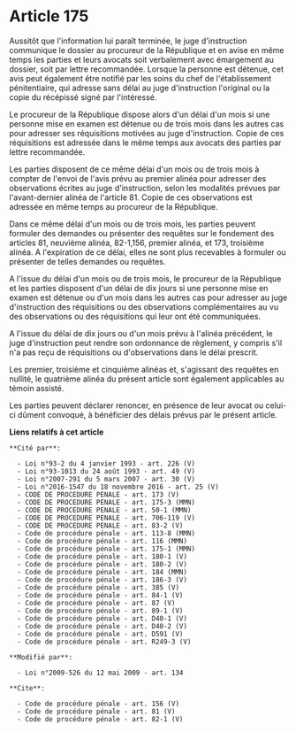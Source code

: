 # Article 175

Aussitôt que l'information lui paraît terminée, le juge d'instruction communique le dossier au procureur de la République et
en avise en même temps les parties et leurs avocats soit verbalement avec émargement au dossier, soit par lettre recommandée.
Lorsque la personne est détenue, cet avis peut également être notifié par les soins du chef de l'établissement pénitentiaire,
qui adresse sans délai au juge d'instruction l'original ou la copie du récépissé signé par l'intéressé. 

Le procureur de la République dispose alors d'un délai d'un mois si une personne mise en examen est détenue ou de trois mois
dans les autres cas pour adresser ses réquisitions motivées au juge d'instruction. Copie de ces réquisitions est adressée
dans le même temps aux avocats des parties par lettre recommandée. 

Les parties disposent de ce même délai d'un mois ou de trois mois à compter de l'envoi de l'avis prévu au premier alinéa pour
adresser des observations écrites au juge d'instruction, selon les modalités prévues par l'avant-dernier alinéa de l'article
81. Copie de ces observations est adressée en même temps au procureur de la République. 

Dans ce même délai d'un mois ou de trois mois, les parties peuvent formuler des demandes ou présenter des requêtes sur le
fondement des articles 81, neuvième alinéa, 82-1,156, premier alinéa, et 173, troisième alinéa. A l'expiration de ce délai,
elles ne sont plus recevables à formuler ou présenter de telles demandes ou requêtes. 

A l'issue du délai d'un mois ou de trois mois, le procureur de la République et les parties disposent d'un délai de dix jours
si une personne mise en examen est détenue ou d'un mois dans les autres cas pour adresser au juge d'instruction des
réquisitions ou des observations complémentaires au vu des observations ou des réquisitions qui leur ont été communiquées. 

A l'issue du délai de dix jours ou d'un mois prévu à l'alinéa précédent, le juge d'instruction peut rendre son ordonnance de
règlement, y compris s'il n'a pas reçu de réquisitions ou d'observations dans le délai prescrit. 

Les premier, troisième et cinquième alinéas et, s'agissant des requêtes en nullité, le quatrième alinéa du présent article
sont également applicables au témoin assisté. 

Les parties peuvent déclarer renoncer, en présence de leur avocat ou celui-ci dûment convoqué, à bénéficier des délais prévus
par le présent article.

**Liens relatifs à cet article**

	**Cité par**:

	  - Loi n°93-2 du 4 janvier 1993 - art. 226 (V)
	  - Loi n°93-1013 du 24 août 1993 - art. 49 (V)
	  - Loi n°2007-291 du 5 mars 2007 - art. 30 (V)
	  - Loi n°2016-1547 du 18 novembre 2016 - art. 25 (V)
	  - CODE DE PROCEDURE PENALE - art. 173 (V)
	  - CODE DE PROCEDURE PENALE - art. 175-3 (MMN)
	  - CODE DE PROCEDURE PENALE - art. 50-1 (MMN)
	  - CODE DE PROCEDURE PENALE - art. 706-119 (V)
	  - CODE DE PROCEDURE PENALE - art. 83-2 (V)
	  - Code de procédure pénale - art. 113-8 (MMN)
	  - Code de procédure pénale - art. 116 (MMN)
	  - Code de procédure pénale - art. 175-1 (MMN)
	  - Code de procédure pénale - art. 180-1 (V)
	  - Code de procédure pénale - art. 180-2 (V)
	  - Code de procédure pénale - art. 184 (MMN)
	  - Code de procédure pénale - art. 186-3 (V)
	  - Code de procédure pénale - art. 385 (V)
	  - Code de procédure pénale - art. 84-1 (V)
	  - Code de procédure pénale - art. 87 (V)
	  - Code de procédure pénale - art. 89-1 (V)
	  - Code de procédure pénale - art. D40-1 (V)
	  - Code de procédure pénale - art. D40-2 (V)
	  - Code de procédure pénale - art. D591 (V)
	  - Code de procédure pénale - art. R249-3 (V)

	**Modifié par**:

	  - Loi n°2009-526 du 12 mai 2009 - art. 134

	**Cite**:

	  - Code de procédure pénale - art. 156 (V)
	  - Code de procédure pénale - art. 81 (V)
	  - Code de procédure pénale - art. 82-1 (V)
